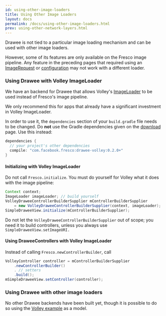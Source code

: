 ```yaml
---
id: using-other-image-loaders
title: Using Other Image Loaders
layout: docs
permalink: /docs/using-other-image-loaders.html
prev: using-other-network-layers.html
---
```


Drawee is not tied to a particular image loading mechanism and can be used with other image loaders.

However, some of its features are only available on the Fresco image pipeline. Any feature in the preceding pages that required using an [ImageRequest](image-requests.html) or [configuration](configure-image-pipeline.html) may not work with a different loader.

### Using Drawee with Volley ImageLoader

We have an backend for Drawee that allows Volley's [ImageLoader](https://developer.android.com/training/volley/request.html) to be used instead of Fresco's image pipeline. 

We only recommend this for apps that already have a significant investment in Volley ImageLoader.

In order to use it, the `dependencies` section of your `build.gradle` file needs to be changed. Do **not** use the Gradle dependencies given on the [download](download-fresco.html) page. Use this instead:

```groovy
dependencies {
  // your project's other dependencies
  compile: "com.facebook.fresco:drawee-volley:0.2.0+"
}
```

#### Initializing with Volley ImageLoader

Do not call `Fresco.initialize`. You must do yourself for Volley what it does with the image pipeline:

```java
Context context;
ImageLoader imageLoader; // build yourself
VolleyDraweeControllerBuilderSupplier mControllerBuilderSupplier
    = new VolleyDraweeControllerBuilderSupplier(context, imageLoader);
SimpleDraweeView.initialize(mControllerBuilderSupplier);
```

Do not let the `VolleyDraweeControllerBuilderSupplier` out of scope; you need it to build controllers, unless you always use `SimpleDraweeView.setImageURI.`

#### Using DraweeControllers with Volley ImageLoader

Instead of calling `Fresco.newControllerBuilder`, call

```java
VolleyController controller = mControllerBuilderSupplier
    .newControllerBuilder()
    . // setters
    .build();
mSimpleDraweeView.setController(controller);
```

### Using Drawee with other image loaders

No other Drawee backends have been built yet, though it is possible to do so using the [Volley example](https://github.com/facebook/fresco/tree/master/drawee-backends/drawee-volley/src/main/java/com/facebook/drawee/backends/volley) as a model.
